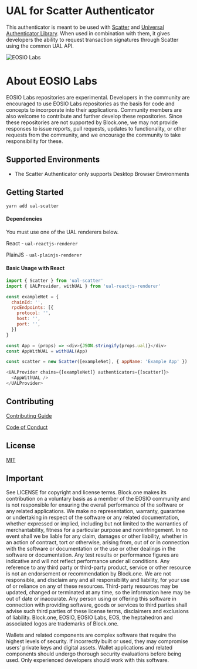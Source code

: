 # UAL for Scatter Authenticator

This authenticator is meant to be used with [Scatter](https://get-scatter.com/) and [Universal Authenticator Library](https://github.com/EOSIO/universal-authenticator-library). When used in combination with them, it gives developers the ability to request transaction signatures through Scatter using the common UAL API.

![EOSIO Labs](https://img.shields.io/badge/EOSIO-Labs-5cb3ff.svg)

# About EOSIO Labs

EOSIO Labs repositories are experimental.  Developers in the community are encouraged to use EOSIO Labs repositories as the basis for code and concepts to incorporate into their applications. Community members are also welcome to contribute and further develop these repositories. Since these repositories are not supported by Block.one, we may not provide responses to issue reports, pull requests, updates to functionality, or other requests from the community, and we encourage the community to take responsibility for these.

## Supported Environments
- The Scatter Authenticator only supports Desktop Browser Environments

## Getting Started

`yarn add ual-scatter`

#### Dependencies

You must use one of the UAL renderers below.

React - `ual-reactjs-renderer`


PlainJS - `ual-plainjs-renderer`


#### Basic Usage with React

```javascript
import { Scatter } from 'ual-scatter'
import { UALProvider, withUAL } from 'ual-reactjs-renderer'

const exampleNet = {
  chainId: '',
  rpcEndpoints: [{
    protocol: '',
    host: '',
    port: '',
  }]
}

const App = (props) => <div>{JSON.stringify(props.ual)}</div>
const AppWithUAL = withUAL(App)

const scatter = new Scatter([exampleNet], { appName: 'Example App' })

<UALProvider chains={[exampleNet]} authenticators={[scatter]}>
  <AppWithUAL />
</UALProvider>
```

## Contributing

[Contributing Guide](https://github.com/EOSIO/ual-scatter/blob/develop/CONTRIBUTING.md)

[Code of Conduct](https://github.com/EOSIO/ual-scatter/blob/develop/CONTRIBUTING.md#conduct)

## License

[MIT](https://github.com/EOSIO/ual-scatter/blob/develop/LICENSE)

## Important

See LICENSE for copyright and license terms.  Block.one makes its contribution on a voluntary basis as a member of the EOSIO community and is not responsible for ensuring the overall performance of the software or any related applications.  We make no representation, warranty, guarantee or undertaking in respect of the software or any related documentation, whether expressed or implied, including but not limited to the warranties of merchantability, fitness for a particular purpose and noninfringement. In no event shall we be liable for any claim, damages or other liability, whether in an action of contract, tort or otherwise, arising from, out of or in connection with the software or documentation or the use or other dealings in the software or documentation. Any test results or performance figures are indicative and will not reflect performance under all conditions.  Any reference to any third party or third-party product, service or other resource is not an endorsement or recommendation by Block.one.  We are not responsible, and disclaim any and all responsibility and liability, for your use of or reliance on any of these resources. Third-party resources may be updated, changed or terminated at any time, so the information here may be out of date or inaccurate.  Any person using or offering this software in connection with providing software, goods or services to third parties shall advise such third parties of these license terms, disclaimers and exclusions of liability.  Block.one, EOSIO, EOSIO Labs, EOS, the heptahedron and associated logos are trademarks of Block.one.

Wallets and related components are complex software that require the highest levels of security.  If incorrectly built or used, they may compromise users’ private keys and digital assets. Wallet applications and related components should undergo thorough security evaluations before being used.  Only experienced developers should work with this software.
